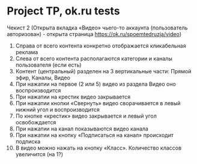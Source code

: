 # Project TP, ok.ru tests

Чекист 2 (Открыта вкладка «Видео» чьего-то аккаунта (пользователь авторизован) - открыта страница https://ok.ru/spoemtedruzja/video)
1. Справа от всего контента конкретно отображается кликабельная реклама
2. Слева от всего контента располагаются категории и каналы пользователя (если есть)
3. Контент (центральный) разделен на 3 вертикальные части: Прямой эфир, Каналы, Видео
4. При нажатии на первое (2 или 5) видео из раздела Видео оно воспроизводится
5. При нажатии на крестик видео закрывается
6. При нажатии кнопки «Свернуть» видео сворачивается в левый нижний угол и воспроизводится
7. По кнопке «крестик» видео закрывается и левый угол освобождается
8. При нажатии на канал показываются видео канала
9. При нажатии на кнопку «Подписаться на канал» происходит подписка
10. В видео можно нажать на кнопку «Класс». Количество классов увеличится (на 1?)